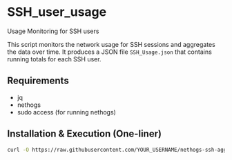 # SSH_user_usage
Usage Monitoring for SSH users

This script monitors the network usage for SSH sessions and aggregates the data over time. It produces a JSON file `SSH_Usage.json` that contains running totals for each SSH user.

## Requirements

- jq
- nethogs
- sudo access (for running nethogs)

## Installation & Execution (One-liner)

```bash
curl -O https://raw.githubusercontent.com/YOUR_USERNAME/nethogs-ssh-aggregator/main/nethogs_aggregator.sh && sudo chmod +x nethogs_aggregator.sh && sudo ./nethogs_aggregator.sh
